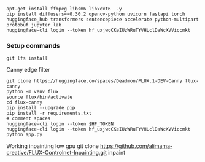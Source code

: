 ```
apt-get install ffmpeg libsm6 libxext6  -y
pip install diffusers==0.30.2 opencv-python uvicorn fastapi torch huggingface_hub transformers sentencepiece accelerate python-multipart protobuf jupyter lab
huggingface-cli login --token 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
```


### Setup commands


```
git lfs install
```

Canny edge filter
```
git clone https://huggingface.co/spaces/Deadmon/FLUX.1-DEV-Canny flux-canny
python -m venv flux
source flux/bin/activate
cd flux-canny
pip install --upgrade pip
pip install -r requirements.txt
# comment spaces
huggingface-cli login --token $HF_TOKEN
huggingface-cli login --token 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
python app.py
```


Working inpainting low gpu
git clone https://github.com/alimama-creative/FLUX-Controlnet-Inpainting.git inpaint
